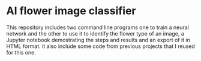 # AI flower image classifier
This repository includes two command line programs one to train a neural network and the other to use it to identify the flower type of an image, a Jupyter notebook demostrating the steps and results and an export of it in HTML format. it also include some code from previous projects that I reused for this one.
